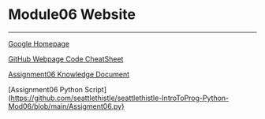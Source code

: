 # Module06 Website
---


[Google Homepage](https://www.google.com "Google's Homepage")

[GitHub Webpage Code CheatSheet](https://github.com/adam-p/markdown-here/wiki/Markdown-Cheatsheet)

[Assignment06 Knowledge Document](https://github.com/seattlethistle/seattlethistle-IntroToProg-Python-Mod06/blob/main/Sandra%20D%20Harvie%20-%20Python%20Assignment%2006.docx)

[Assignment06 Python Script](https://github.com/seattlethistle/seattlethistle-IntroToProg-Python-Mod06/blob/main/Assigment06.py}
